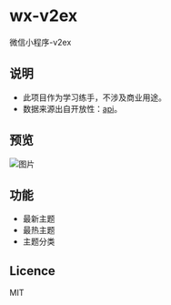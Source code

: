 # wx-v2ex
微信小程序-v2ex

## 说明

- 此项目作为学习练手，不涉及商业用途。
- 数据来源出自开放性：[api](https://www.v2ex.com/p/7v9TEc53)。

## 预览
  
  ![图片](./screenDemo.gif)
  
## 功能

- 最新主题
- 最热主题
- 主题分类

## Licence
MIT

